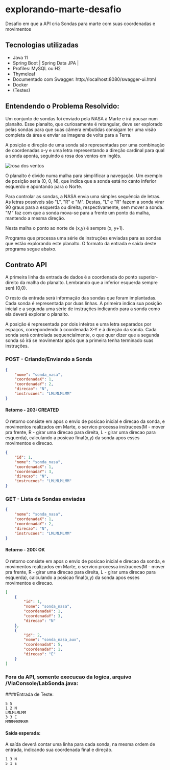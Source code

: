# explorando-marte-desafio
Desafio em que a API cria Sondas para marte com suas coordenadas e movimentos

## Tecnologias utilizadas
   
   - Java 11
   - Spring Boot | Spring Data JPA |
   - Profiles: MySQL ou H2
   - Thymeleaf
   - Documentado com Swagger: http://localhost:8080/swagger-ui.html
   - Docker
   - (Testes)

## Entendendo o Problema Resolvido:

Um conjunto de sondas foi enviado pela NASA à Marte e irá pousar num planalto.
Esse planalto, que curiosamente é retangular, deve ser explorado pelas sondas para que suas câmera embutidas consigam ter uma visão completa da área e enviar as imagens de volta para a Terra.

A posição e direção de uma sonda são representadas por uma combinação de coordenadas x-y e uma letra representando a direção cardinal para qual a sonda aponta, seguindo a rosa dos ventos em inglês.

![rosa dos ventos](http://i.imgur.com/li8Ae5L.png "Rosa dos Ventos")

O planalto é divido numa malha para simplificar a navegação. Um exemplo de posição seria (0, 0, N), que indica que a sonda está no canto inferior esquerdo e apontando para o Norte.

Para controlar as sondas, a NASA envia uma simples sequência de letras. As letras possíveis são "L", "R" e "M". Destas, "L" e "R" fazem a sonda virar 90 graus para a esquerda  ou direita, respectivamente, sem mover a sonda. "M" faz com que a sonda mova-se para a frente um ponto da malha, mantendo a mesma direção.

Nesta malha o ponto ao norte de (x,y) é sempre (x, y+1).

Programa que processa uma série de instruções enviadas para as sondas que estão explorando este planalto.
O formato da entrada e saída deste programa segue abaixo.


## Contrato API

A primeira linha da entrada de dados é a coordenada do ponto superior-direito da malha do planalto. Lembrando que a inferior esquerda sempre será (0,0).

O resto da entrada será informação das sondas que foram implantadas. Cada sonda é representada por duas linhas. A primeira indica sua posição inicial e a segunda uma série de instruções indicando para a sonda como ela deverá explorar o planalto.

A posição é representada por dois inteiros e uma letra separados por espaços, correpondendo à coordenada X-Y e à direção da sonda.
Cada sonda será controlada sequencialmente, o que quer dizer que a segunda sonda só irá se movimentar após que a primeira tenha terminado suas instruções.

### POST - Criando/Enviando a Sonda
```json
{
    "nome": "sonda_nasa",
    "coordenadaX": 1,
    "coordenadaY": 2,
    "direcao": "N",
    "instrucoes": "LMLMLMLMM"
}
```

#### Retorno - 203: CREATED
O retorno consiste em apos o envio de posicao inicial e direcao da sonda, e movimentos realizados em Marte, o servico processa instrucoes(M - mover pra frente, R - girar uma direcao para direita, L - girar uma direcao para esquerda),
calculando a posicao final(x,y) da sonda apos esses movimentos e direcao.

```json
{
    "id": 1,
    "nome": "sonda_nasa",
    "coordenadaX": 1,
    "coordenadaY": 3,
    "direcao": "N",
    "instrucoes": "LMLMLMLMM"
}
```

### GET - Lista de Sondas enviadas
```json
{
    "nome": "sonda_nasa",
    "coordenadaX": 1,
    "coordenadaY": 2,
    "direcao": "N",
    "instrucoes": "LMLMLMLMM"
}
```

#### Retorno - 200: OK
O retorno consiste em apos o envio de posicao inicial e direcao da sonda, e movimentos realizados em Marte, o servico processa instrucoes(M - mover pra frente, R - girar uma direcao para direita, L - girar uma direcao para esquerda),
calculando a posicao final(x,y) da sonda apos esses movimentos e direcao.

```json
[
    {
        "id": 1,
        "nome": "sonda_nasa",
        "coordenadaX": 1,
        "coordenadaY": 3,
        "direcao": "N"
    },
    {
        "id": 2,
        "nome": "sonda_nasa_aux",
        "coordenadaX": 5,
        "coordenadaY": 1,
        "direcao": "E"
    }
]
```

### Fora da API, somente execucao da logica, arquivo /ViaConsole/LabSonda.java:

####Entrada de Teste:
```
5 5
1 2 N
LMLMLMLMM
3 3 E
MMRMMRMRRM
```

#### Saída esperada:
A saída deverá contar uma linha para cada sonda, na mesma ordem de entrada, indicando sua coordenada final e direção.
```
1 3 N
5 1 E
